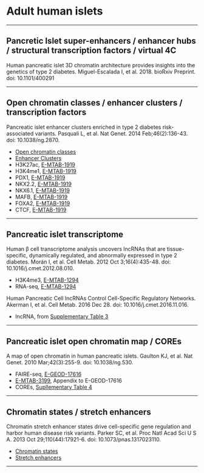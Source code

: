 Adult human islets
==============================

***

## Pancretic Islet super-enhancers / enhancer hubs / structural transcription factors / virtual 4C
Human pancreatic islet 3D chromatin architecture provides insights into the genetics of type 2 diabetes. 
Miguel-Escalada I, et al. 2018. bioRxiv Preprint. doi: 10.1101/400291

***

## Open chromatin classes / enhancer clusters / transcription factors
Pancreatic islet enhancer clusters enriched in type 2 diabetes risk-associated variants. Pasquali L, et al. Nat Genet. 2014 Feb;46(2):136-43. doi: 10.1038/ng.2870.

- [Open chromatin classes](https://images.nature.com/original/nature-assets/ng/journal/v46/n2/source_data/ng.2870-f2.xlsx)
- [Enhancer Clusters](https://images.nature.com/original/nature-assets/ng/journal/v46/n2/source_data/ng.2870-sf6.xlsx)
- H3K27ac, [E-MTAB-1919](http://www.ebi.ac.uk/arrayexpress/experiments/E-MTAB-1919/samples/?s_page=1&s_pagesize=50)
- H3K4me1, [E-MTAB-1919](http://www.ebi.ac.uk/arrayexpress/experiments/E-MTAB-1919/samples/?s_page=1&s_pagesize=50)
- PDX1, [E-MTAB-1919](http://www.ebi.ac.uk/arrayexpress/experiments/E-MTAB-1919/samples/?s_page=1&s_pagesize=50)
- NKX2.2, [E-MTAB-1919](http://www.ebi.ac.uk/arrayexpress/experiments/E-MTAB-1919/samples/?s_page=1&s_pagesize=50)
- NKX6.1, [E-MTAB-1919](http://www.ebi.ac.uk/arrayexpress/experiments/E-MTAB-1919/samples/?s_page=1&s_pagesize=50)
- MAFB, [E-MTAB-1919](http://www.ebi.ac.uk/arrayexpress/experiments/E-MTAB-1919/samples/?s_page=1&s_pagesize=50)
- FOXA2, [E-MTAB-1919](http://www.ebi.ac.uk/arrayexpress/experiments/E-MTAB-1919/samples/?s_page=1&s_pagesize=50)
- CTCF, [E-MTAB-1919](http://www.ebi.ac.uk/arrayexpress/experiments/E-MTAB-1919/samples/?s_page=1&s_pagesize=50)

***

## Pancreatic islet transcriptome

Human β cell transcriptome analysis uncovers lncRNAs that are tissue-specific, dynamically regulated, and abnormally expressed in type 2 diabetes. Morán I, et al. Cell Metab. 2012 Oct 3;16(4):435-48. doi: 10.1016/j.cmet.2012.08.010.

- H3K4me3, [E-MTAB-1294](http://www.ebi.ac.uk/arrayexpress/experiments/E-MTAB-1294/)
- RNA-seq, [E-MTAB-1294](http://www.ebi.ac.uk/arrayexpress/experiments/E-MTAB-1294/)

Human Pancreatic Cell lncRNAs Control Cell-Specific Regulatory Networks. Akerman I, et al. Cell Metab. 2016 Dec 28. doi: 10.1016/j.cmet.2016.11.016.

- lncRNA, from [Supplementary Table 3](http://www.cell.com/cms/attachment/2077961182/2070910817/mmc4.xlsx)

***

## Pancreatic islet open chromatin map / COREs

A map of open chromatin in human pancreatic islets. Gaulton KJ, et al. Nat Genet. 2010 Mar;42(3):255-9. doi: 10.1038/ng.530.

- FAIRE-seq, [E-GEOD-17616](http://www.ebi.ac.uk/arrayexpress/experiments/E-GEOD-17616/)
- [E-MTAB-3199](http://www.ebi.ac.uk/arrayexpress/experiments/E-MTAB-3199/), Appendix to E-GEOD-17616
- COREs, [Supllementary Table 4](https://www.ncbi.nlm.nih.gov/pmc/articles/PMC2828505/bin/NIHMS170210-supplement-4.xls)

***

## Chromatin states / stretch enhancers
Chromatin stretch enhancer states drive cell-specific gene regulation and harbor human disease risk variants. Parker SC, et al. Proc Natl Acad Sci U S A. 2013 Oct 29;110(44):17921-6. doi: 10.1073/pnas.1317023110.

- [Chromatin states](http://www.ncbi.nlm.nih.gov/geo/query/acc.cgi?acc=GSE51311)
- [Stretch enhancers](http://research.nhgri.nih.gov/manuscripts/Collins/islet_chromatin/hg19/ChromHMM/stretch-enhancers.tar)

***

